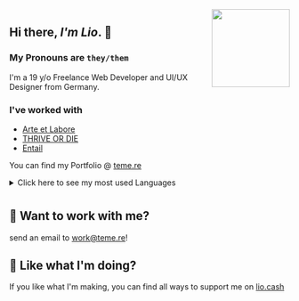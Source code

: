 <img align="right" width="140px" src="https://common.himbo.cat/avatars/caecus/fhead.png">

## Hi there, _I'm Lio_. 👋

### My Pronouns are <code>they/them</code>

I'm a 19 y/o Freelance Web Developer and UI/UX Designer from Germany.

### I've worked with

- [Arte et Labore]
- [THRIVE OR DIE]
- [Entail]

You can find my Portfolio @ [teme.re]

<details>
<summary>Click here to see my most used Languages</summary>
[![Top Langs](https://github-readme-stats.vercel.app/api/top-langs/?username=himbolion&layout=compact)]()
[![Stats](https://github-readme-stats.vercel.app/api?username=himbolion&show_icons=true)]()
</details>

#

## 📩 Want to work with me?

send an email to [work@teme.re](mailto:work@teme.re?subject=%5BGithub%5D%20I'm%20interested%20in%20working%20with%20you!)!

## 💸 Like what I'm doing?

If you like what I'm making, you can find all ways to support me on [lio.cash]

<!---- quick links ---->

[thrive or die]: https://todmg.club
[entail]: https://entail.app
[teme.re]: https://teme.re/
[arte et labore]: https://artelabore.online
[endless]: https://theendlessweb.com
[lio.cash]: https://lio.cash
